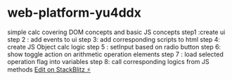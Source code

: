 # web-platform-yu4ddx

simple calc covering DOM concepts and basic JS concepts
step1 :create ui
step 2 : add events to ui
step 3: add corresponding scripts to html
step 4: create JS Object calc logic
step 5 : setInput based on radio button
step 6: show toggle action on arithmetic operation elements
step 7 : load selected operation flag into variables
step 8: call corresponding logics from JS methods
[Edit on StackBlitz ⚡️](https://stackblitz.com/edit/web-platform-yu4ddx)
